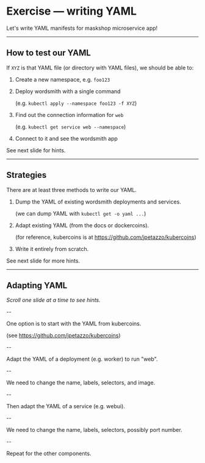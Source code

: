 # Exercise — writing YAML

Let's write YAML manifests for maskshop microservice app!


---

## How to test our YAML

If `XYZ` is that YAML file (or directory with YAML files), we should be able to:

1. Create a new namespace, e.g. `foo123`

2. Deploy wordsmith with a single command

   (e.g. `kubectl apply --namespace foo123 -f XYZ`)

3. Find out the connection information for `web`

   (e.g. `kubectl get service web --namespace`)

4. Connect to it and see the wordsmith app

See next slide for hints.

---

## Strategies

There are at least three methods to write our YAML.

1. Dump the YAML of existing wordsmith deployments and services.

   (we can dump YAML with `kubectl get -o yaml ...`)

2. Adapt existing YAML (from the docs or dockercoins).

   (for reference, kubercoins is at https://github.com/jpetazzo/kubercoins)

3. Write it entirely from scratch.

See next slide for more hints.

---

## Adapting YAML

*Scroll one slide at a time to see hints.*

--

One option is to start with the YAML from kubercoins.

(see https://github.com/jpetazzo/kubercoins)

--

Adapt the YAML of a deployment (e.g. worker) to run "web".

--

We need to change the name, labels, selectors, and image.

--

Then adapt the YAML of a service (e.g. webui).

--

We need to change the name, labels, selectors, possibly port number.

--

Repeat for the other components.
